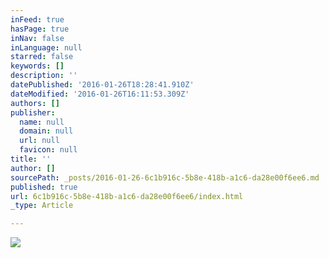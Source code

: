 ```yaml
---
inFeed: true
hasPage: true
inNav: false
inLanguage: null
starred: false
keywords: []
description: ''
datePublished: '2016-01-26T18:28:41.910Z'
dateModified: '2016-01-26T16:11:53.309Z'
authors: []
publisher:
  name: null
  domain: null
  url: null
  favicon: null
title: ''
author: []
sourcePath: _posts/2016-01-26-6c1b916c-5b8e-418b-a1c6-da28e00f6ee6.md
published: true
url: 6c1b916c-5b8e-418b-a1c6-da28e00f6ee6/index.html
_type: Article

---
```

![](https://the-grid-user-content.s3-us-west-2.amazonaws.com/f1e23360-1b66-4d71-b09b-538bc7500200.png)